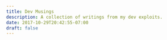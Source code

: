 ```yaml
---
title: Dev Musings
description: A collection of writings from my dev exploits.
date: 2017-10-29T20:42:55-07:00
draft: false
---
```

